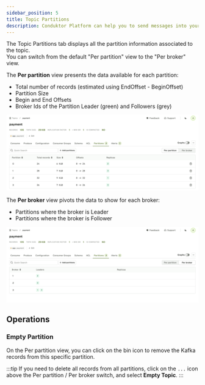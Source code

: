 ```yaml
---
sidebar_position: 5
title: Topic Partitions
description: Conduktor Platform can help you to send messages into your topic. It's a useful feature for testing something without having to write a complete application.
---
```

The Topic Partitions tab displays all the partition information associated to the topic.  
You can switch from the default "Per partition" view to the "Per broker" view.  

The **Per partition** view presents the data available for each partition:  
- Total number of records (estimated using EndOffset - BeginOffset)
- Partition Size
- Begin and End Offsets
- Broker Ids of the Partition Leader (green) and Followers (grey)

![Per partition](assets/per-partition.png)

The **Per broker** view pivots the data to show for each broker:  
- Partitions where the broker is Leader
- Partitions where the broker is Follower

![Per broker](assets/per-broker.png)

## Operations
### Empty Partition
On the Per partition view, you can click on the bin icon to remove the Kafka records from this specific partition.

:::tip
If you need to delete all records from all partitions, click on the `...` icon above the Per partition / Per broker switch, and select **Empty Topic**.
:::
